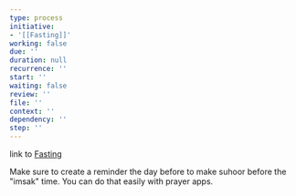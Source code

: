 ```yaml
---
type: process
initiative:
- '[[Fasting]]'
working: false
due: ''
duration: null
recurrence: ''
start: ''
waiting: false
review: ''
file: ''
context: ''
dependency: ''
step: ''
---
```


link to [Fasting](Initiatives/worship/Fasting.md)

Make sure to create a reminder the day before to make suhoor before the "imsak" time. You can do that easily with prayer apps.